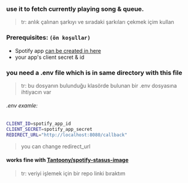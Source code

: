 ### use it to fetch currently playing song & queue.

> tr: anlık çalınan şarkıyı ve sıradaki şarkıları çekmek içim kullan

### Prerequisites: `(ön koşullar)`

* Spotify app [can be created in here](https://developer.spotify.com/dashboard "Developer Dashboard")
* your app's client secret & id

### you need a .env file which is in same directory with this file

> tr: bu dosyanın bulunduğu klasörde bulunan bir .env dosyasına ihtiyacın var

###### .env examle:

```sh
CLIENT_ID=spotify_app_id
CLIENT_SECRET=spotify_app_secret
REDIRECT_URL="http://localhost:8080/callback"
```

> you can change redirect_url

#### works fine with [Tantoony/spotify-stasus-image](https://github.com/Tantoony/spotify-status-image)

> tr: veriyi işlemek için bir repo linki bıraktım

